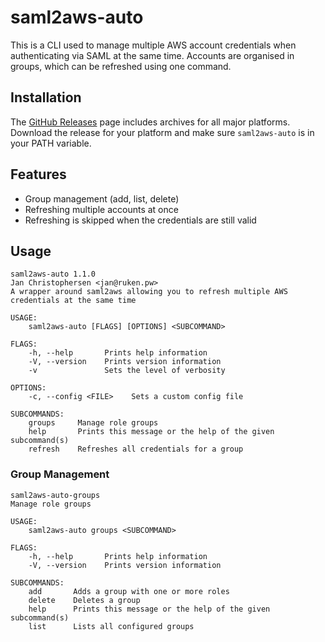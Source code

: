 # saml2aws-auto

This is a CLI used to manage multiple AWS account credentials when authenticating via SAML
at the same time. Accounts are organised in groups, which can be refreshed using one command.

## Installation

The [GitHub Releases](https://github.com/Rukenshia/saml2aws-auto/releases) page includes archives for all major platforms.
Download the release for your platform and make sure `saml2aws-auto` is in your PATH variable.

## Features

* Group management (add, list, delete)
* Refreshing multiple accounts at once
* Refreshing is skipped when the credentials are still valid

## Usage

```plain
saml2aws-auto 1.1.0
Jan Christophersen <jan@ruken.pw>
A wrapper around saml2aws allowing you to refresh multiple AWS credentials at the same time

USAGE:
    saml2aws-auto [FLAGS] [OPTIONS] <SUBCOMMAND>

FLAGS:
    -h, --help       Prints help information
    -V, --version    Prints version information
    -v               Sets the level of verbosity

OPTIONS:
    -c, --config <FILE>    Sets a custom config file

SUBCOMMANDS:
    groups     Manage role groups
    help       Prints this message or the help of the given subcommand(s)
    refresh    Refreshes all credentials for a group
```

### Group Management

```plain
saml2aws-auto-groups
Manage role groups

USAGE:
    saml2aws-auto groups <SUBCOMMAND>

FLAGS:
    -h, --help       Prints help information
    -V, --version    Prints version information

SUBCOMMANDS:
    add       Adds a group with one or more roles
    delete    Deletes a group
    help      Prints this message or the help of the given subcommand(s)
    list      Lists all configured groups
```